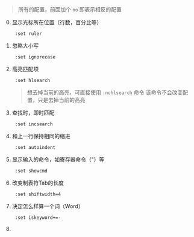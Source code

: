 ﻿> 所有的配置，前面加个 `no` 即表示相反的配置


0. 显示光标所在位置（行数，百分比等）
		
		:set ruler

0. 忽略大小写

		:set ignorecase

0. 高亮匹配项
		
		:set hlsearch

	> 想去掉当前的高亮，可直接使用 `:nohlsearch` 命令
该命令不会改变配置，只是去掉当前的高亮

0. 查找时，即时匹配
	
		:set incsearch

0. 和上一行保持相同的缩进
	
		:set autoindent

0. 显示输入的命令，如寄存器命令（"）等
	
		:set showcmd

0. 改变制表符Tab的长度
	
		:set shiftwidth=4

0. 决定怎么样算一个词（Word）
	
		:set iskeyword+=-

0. 
